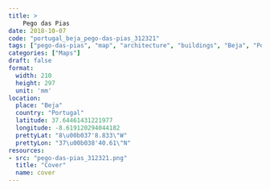 ```yaml
---
title: > 
    Pego das Pias
date: 2018-10-07
code: "portugal_beja_pego-das-pias_312321"
tags: ["pego-das-pias", "map", "architecture", "buildings", "Beja", "Portugal"]
categories: ["Maps"]
draft: false
format:
  width: 210
  height: 297
  unit: 'mm'
location:
  place: "Beja"
  country: "Portugal"
  latitude: 37.64461431221977
  longitude: -8.619120294044182
  prettyLat: "8\u00b037'8.833\"W"
  prettyLon: "37\u00b038'40.61\"N"
resources:
- src: "pego-das-pias_312321.png"
  title: "Cover"
  name: cover
---
```

